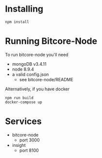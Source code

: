 # Installing 
```
npm install
```

# Running Bitcore-Node

To run bitcore-node you'll need
* mongoDB v3.4.11
* node 8.9.4
* a valid config.json
  * see bitcore-node/README

Alternatively, if you have docker

```
npm run build
docker-compose up
```

# Services
* bitcore-node
  * port 3000
* insight
  * port 8100

